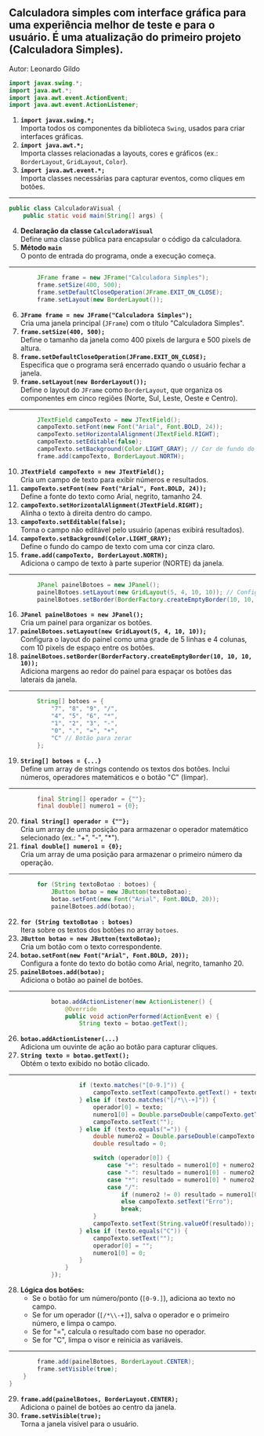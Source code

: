 ## Calculadora simples com interface gráfica para uma experiência melhor de teste e para o usuário. É uma atualização do primeiro projeto (Calculadora Simples).

Autor: Leonardo Gildo

```java
import javax.swing.*;
import java.awt.*;
import java.awt.event.ActionEvent;
import java.awt.event.ActionListener;
```

1. **`import javax.swing.*;`**  
   Importa todos os componentes da biblioteca `Swing`, usados para criar interfaces gráficas.
2. **`import java.awt.*;`**  
   Importa classes relacionadas a layouts, cores e gráficos (ex.: `BorderLayout`, `GridLayout`, `Color`).
3. **`import java.awt.event.*;`**  
   Importa classes necessárias para capturar eventos, como cliques em botões.

---

```java
public class CalculadoraVisual {
    public static void main(String[] args) {
```

4. **Declaração da classe `CalculadoraVisual`**  
   Define uma classe pública para encapsular o código da calculadora.
5. **Método `main`**  
   O ponto de entrada do programa, onde a execução começa.

---

```java
        JFrame frame = new JFrame("Calculadora Simples");
        frame.setSize(400, 500);
        frame.setDefaultCloseOperation(JFrame.EXIT_ON_CLOSE);
        frame.setLayout(new BorderLayout());
```

6. **`JFrame frame = new JFrame("Calculadora Simples");`**  
   Cria uma janela principal (`JFrame`) com o título "Calculadora Simples".
7. **`frame.setSize(400, 500);`**  
   Define o tamanho da janela como 400 pixels de largura e 500 pixels de altura.
8. **`frame.setDefaultCloseOperation(JFrame.EXIT_ON_CLOSE);`**  
   Especifica que o programa será encerrado quando o usuário fechar a janela.
9. **`frame.setLayout(new BorderLayout());`**  
   Define o layout do `JFrame` como `BorderLayout`, que organiza os componentes em cinco regiões (Norte, Sul, Leste, Oeste e Centro).

---

```java
        JTextField campoTexto = new JTextField();
        campoTexto.setFont(new Font("Arial", Font.BOLD, 24));
        campoTexto.setHorizontalAlignment(JTextField.RIGHT);
        campoTexto.setEditable(false);
        campoTexto.setBackground(Color.LIGHT_GRAY); // Cor de fundo do visor
        frame.add(campoTexto, BorderLayout.NORTH);
```

10. **`JTextField campoTexto = new JTextField();`**  
    Cria um campo de texto para exibir números e resultados.
11. **`campoTexto.setFont(new Font("Arial", Font.BOLD, 24));`**  
    Define a fonte do texto como Arial, negrito, tamanho 24.
12. **`campoTexto.setHorizontalAlignment(JTextField.RIGHT);`**  
    Alinha o texto à direita dentro do campo.
13. **`campoTexto.setEditable(false);`**  
    Torna o campo não editável pelo usuário (apenas exibirá resultados).
14. **`campoTexto.setBackground(Color.LIGHT_GRAY);`**  
    Define o fundo do campo de texto com uma cor cinza claro.
15. **`frame.add(campoTexto, BorderLayout.NORTH);`**  
    Adiciona o campo de texto à parte superior (NORTE) da janela.

---

```java
        JPanel painelBotoes = new JPanel();
        painelBotoes.setLayout(new GridLayout(5, 4, 10, 10)); // Configuração de grid
        painelBotoes.setBorder(BorderFactory.createEmptyBorder(10, 10, 10, 10)); // Margens nas bordas
```

16. **`JPanel painelBotoes = new JPanel();`**  
    Cria um painel para organizar os botões.
17. **`painelBotoes.setLayout(new GridLayout(5, 4, 10, 10));`**  
    Configura o layout do painel como uma grade de 5 linhas e 4 colunas, com 10 pixels de espaço entre os botões.
18. **`painelBotoes.setBorder(BorderFactory.createEmptyBorder(10, 10, 10, 10));`**  
    Adiciona margens ao redor do painel para espaçar os botões das laterais da janela.

---

```java
        String[] botoes = {
            "7", "8", "9", "/",
            "4", "5", "6", "*",
            "1", "2", "3", "-",
            "0", ".", "=", "+",
            "C" // Botão para zerar
        };
```

19. **`String[] botoes = {...}`**  
    Define um array de strings contendo os textos dos botões. Inclui números, operadores matemáticos e o botão "C" (limpar).

---

```java
        final String[] operador = {""};
        final double[] numero1 = {0};
```

20. **`final String[] operador = {""};`**  
    Cria um array de uma posição para armazenar o operador matemático selecionado (ex.: "+", "-", "\*").
21. **`final double[] numero1 = {0};`**  
    Cria um array de uma posição para armazenar o primeiro número da operação.

---

```java
        for (String textoBotao : botoes) {
            JButton botao = new JButton(textoBotao);
            botao.setFont(new Font("Arial", Font.BOLD, 20));
            painelBotoes.add(botao);
```

22. **`for (String textoBotao : botoes)`**  
    Itera sobre os textos dos botões no array `botoes`.
23. **`JButton botao = new JButton(textoBotao);`**  
    Cria um botão com o texto correspondente.
24. **`botao.setFont(new Font("Arial", Font.BOLD, 20));`**  
    Configura a fonte do texto do botão como Arial, negrito, tamanho 20.
25. **`painelBotoes.add(botao);`**  
    Adiciona o botão ao painel de botões.

---

```java
            botao.addActionListener(new ActionListener() {
                @Override
                public void actionPerformed(ActionEvent e) {
                    String texto = botao.getText();
```

26. **`botao.addActionListener(...)`**  
    Adiciona um ouvinte de ação ao botão para capturar cliques.
27. **`String texto = botao.getText();`**  
    Obtém o texto exibido no botão clicado.

---

```java
                    if (texto.matches("[0-9.]")) {
                        campoTexto.setText(campoTexto.getText() + texto);
                    } else if (texto.matches("[/*\\-+]")) {
                        operador[0] = texto;
                        numero1[0] = Double.parseDouble(campoTexto.getText());
                        campoTexto.setText("");
                    } else if (texto.equals("=")) {
                        double numero2 = Double.parseDouble(campoTexto.getText());
                        double resultado = 0;

                        switch (operador[0]) {
                            case "+": resultado = numero1[0] + numero2; break;
                            case "-": resultado = numero1[0] - numero2; break;
                            case "*": resultado = numero1[0] * numero2; break;
                            case "/":
                                if (numero2 != 0) resultado = numero1[0] / numero2;
                                else campoTexto.setText("Erro");
                                break;
                        }
                        campoTexto.setText(String.valueOf(resultado));
                    } else if (texto.equals("C")) {
                        campoTexto.setText("");
                        operador[0] = "";
                        numero1[0] = 0;
                    }
                }
            });
```

28. **Lógica dos botões:**
    - Se o botão for um número/ponto (`[0-9.]`), adiciona ao texto no campo.
    - Se for um operador (`[/*\\-+]`), salva o operador e o primeiro número, e limpa o campo.
    - Se for "=", calcula o resultado com base no operador.
    - Se for "C", limpa o visor e reinicia as variáveis.

---

```java
        frame.add(painelBotoes, BorderLayout.CENTER);
        frame.setVisible(true);
    }
}
```

29. **`frame.add(painelBotoes, BorderLayout.CENTER);`**  
    Adiciona o painel de botões ao centro da janela.
30. **`frame.setVisible(true);`**  
    Torna a janela visível para o usuário.
